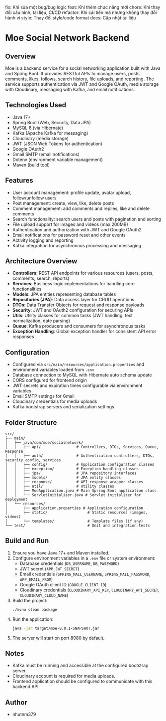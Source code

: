 fix:	Khi sửa một bug/bug logic
feat:	Khi thêm chức năng mới
chore:	Khi thay đổi cấu hình, tài liệu, CI/CD
refactor:	Khi cải tiến mã nhưng không thay đổi hành vi
style:	Thay đổi style/code format
docs: Cập nhật tài liệu


# Moe Social Network Backend

## Overview
Moe is a backend service for a social networking application built with Java and Spring Boot. It provides RESTful APIs to manage users, posts, comments, likes, follows, search history, file uploads, and reporting. The service supports authentication via JWT and Google OAuth, media storage with Cloudinary, messaging with Kafka, and email notifications.

## Technologies Used
- Java 17+
- Spring Boot (Web, Security, Data JPA)
- MySQL 8 (via Hibernate)
- Kafka (Apache Kafka for messaging)
- Cloudinary (media storage)
- JWT (JSON Web Tokens for authentication)
- Google OAuth2
- Gmail SMTP (email notifications)
- Dotenv (environment variable management)
- Maven (build tool)

## Features
- User account management: profile update, avatar upload, follow/unfollow users
- Post management: create, view, like, delete posts
- Comment management: add comments and replies, like and delete comments
- Search functionality: search users and posts with pagination and sorting
- File upload support for images and videos (max 200MB)
- Authentication and authorization with JWT and Google OAuth2
- Email notifications for password reset and other events
- Activity logging and reporting
- Kafka integration for asynchronous processing and messaging

## Architecture Overview
- **Controllers**: REST API endpoints for various resources (users, posts, comments, search, reports)
- **Services**: Business logic implementations for handling core functionalities
- **Models**: JPA entities representing database tables
- **Repositories (JPA)**: Data access layer for CRUD operations
- **DTOs**: Data Transfer Objects for request and response payloads
- **Security**: JWT and OAuth2 configuration for securing APIs
- **Utils**: Utility classes for common tasks (JWT handling, text normalization, date parsing)
- **Queue**: Kafka producers and consumers for asynchronous tasks
- **Exception Handling**: Global exception handler for consistent API error responses

## Configuration
- Configured via `src/main/resources/application.properties` and environment variables loaded from `.env`
- Database connection to MySQL with Hibernate auto schema update
- CORS configured for frontend origin
- JWT secrets and expiration times configurable via environment variables
- Email SMTP settings for Gmail
- Cloudinary credentials for media uploads
- Kafka bootstrap servers and serialization settings

## Folder Structure
```
src/
├── main/
│   ├── java/com/moe/socialnetwork/
│   │   ├── api/                # Controllers, DTOs, Services, Queue, Response
│   │   ├── auth/               # Authentication controllers, DTOs, security config, services
│   │   ├── config/             # Application configuration classes
│   │   ├── exception/          # Exception handling classes
│   │   ├── jpa/                # JPA repository interfaces
│   │   ├── models/             # JPA entity classes
│   │   ├── response/           # API response wrapper classes
│   │   ├── util/               # Utility classes
│   │   ├── MoeApplication.java # Main Spring Boot application class
│   │   └── ServletInitializer.java # Servlet initializer for deployment
│   └── resources/
│       ├── application.properties # Application configuration
│       ├── static/                  # Static resources (images, videos)
│       └── templates/               # Template files (if any)
└── test/                            # Unit and integration tests
```

## Build and Run
1. Ensure you have Java 17+ and Maven installed.
2. Configure environment variables in a `.env` file or system environment:
   - Database credentials (`DB_USERNAME`, `DB_PASSWORD`)
   - JWT secret (`APP_JWT_SECRET`)
   - Email credentials (`SPRING_MAIL_USERNAME`, `SPRING_MAIL_PASSWORD`, `APP_EMAIL_FROM`)
   - Google OAuth client ID (`GOOGLE_CLIENT_ID`)
   - Cloudinary credentials (`CLOUDINARY_API_KEY`, `CLOUDINARY_API_SECRET`, `CLOUDINARY_CLOUD_NAME`)
3. Build the project:
   ```bash
   ./mvnw clean package
   ```
4. Run the application:
   ```bash
   java -jar target/moe-0.0.1-SNAPSHOT.jar
   ```
5. The server will start on port 8080 by default.

## Notes
- Kafka must be running and accessible at the configured bootstrap server.
- Cloudinary account is required for media uploads.
- Frontend application should be configured to communicate with this backend API.

## Author
- nhutnm379
